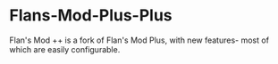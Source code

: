 # Flans-Mod-Plus-Plus
Flan's Mod ++ is a fork of Flan's Mod Plus, with new features- most of which are easily configurable.
